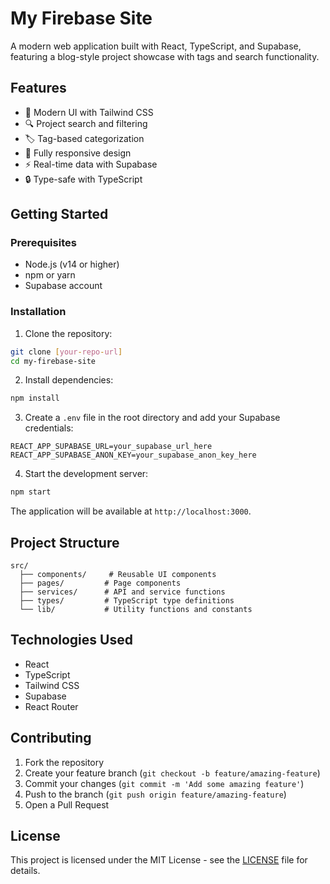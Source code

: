 # My Firebase Site

A modern web application built with React, TypeScript, and Supabase, featuring a blog-style project showcase with tags and search functionality.

## Features

- 🎨 Modern UI with Tailwind CSS
- 🔍 Project search and filtering
- 🏷️ Tag-based categorization
- 📱 Fully responsive design
- ⚡ Real-time data with Supabase
- 🔒 Type-safe with TypeScript

## Getting Started

### Prerequisites

- Node.js (v14 or higher)
- npm or yarn
- Supabase account

### Installation

1. Clone the repository:
```bash
git clone [your-repo-url]
cd my-firebase-site
```

2. Install dependencies:
```bash
npm install
```

3. Create a `.env` file in the root directory and add your Supabase credentials:
```env
REACT_APP_SUPABASE_URL=your_supabase_url_here
REACT_APP_SUPABASE_ANON_KEY=your_supabase_anon_key_here
```

4. Start the development server:
```bash
npm start
```

The application will be available at `http://localhost:3000`.

## Project Structure

```
src/
  ├── components/     # Reusable UI components
  ├── pages/         # Page components
  ├── services/      # API and service functions
  ├── types/         # TypeScript type definitions
  └── lib/           # Utility functions and constants
```

## Technologies Used

- React
- TypeScript
- Tailwind CSS
- Supabase
- React Router

## Contributing

1. Fork the repository
2. Create your feature branch (`git checkout -b feature/amazing-feature`)
3. Commit your changes (`git commit -m 'Add some amazing feature'`)
4. Push to the branch (`git push origin feature/amazing-feature`)
5. Open a Pull Request

## License

This project is licensed under the MIT License - see the [LICENSE](LICENSE) file for details.
